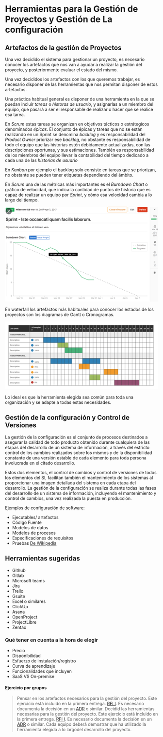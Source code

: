 # Herramientas para la Gestión de Proyectos y Gestión de La configuración

## Artefactos de la gestión de Proyectos

Una vez decidido el sistema para gestionar un proyecto, es necesario conocer los
artefactos que nos van a ayudar a realizar la gestión del proyecto, y posteriormente evaluar el estado del mismo.

Una vez decididos los artefactos con los que queremos trabajar, es necesario disponer de las herramientas que nos permitan disponer de estos artefactos.

Una práctica habitual general es disponer de una herramienta en la que se puedan incluir *tareas* o *historas de usuario*, y asignarlas a un miembro del equipo, que pasará a ser el responsable de realizar o hacer que se realice esa tarea.

En *Scrum* estas tareas se organizan en objetivos tácticos o estrátegicos denominados *épicas*. El conjunto de épicas y tareas que no se están realizando en un Sprint se denomina *backlog* y es responsabilidad del *Product Owner* priorizar ese *backlog*, no obstante es responsabilidad de todo el equipo que las historias estén debidamente actualizadas, con las descripciones oportunas, y sus estimaciones.
También es responsabilidad de los miembros del equipo llevar la contabilidad del tiempo dedicado a cada una de las *historias de usuario*

En *Kanban* por ejemplo el backlog solo consiste en tareas que se priorizan, no obstante se pueden tener etiquetas dependiendo del ámbito.

En *Scrum* una de las métricas más importantes es el *Burndown Chart* o gráfico de velocidad,
que indica la cantidad de puntos de historia que es capaz de realizar un equipo por *Sprint*, y cómo esa velocidad cambia a lo largo del tiempo.

![Burndown](img/burndown.png)

En waterfall los artefactos más habituales para conocer los estados de los proyectos son los diagramas de Gantt o Cronogramas.

![Cronograma](img/cronograma.png)

Lo ideal es que la herramienta elegida sea común para toda una organización y se adapte a todas estas necesidades.  

## Gestión de la configuración y Control de Versiones

La gestión de la configuración es el conjunto de procesos destinados a asegurar la calidad de todo producto obtenido durante cualquiera de las etapas del desarrollo de un sistema de información, a través del estricto control de los cambios realizados sobre los mismos y de la disponibilidad constante de una versión estable de cada elemento para toda persona involucrada en el citado desarrollo.

Estos dos elementos, el control de cambios y control de versiones de todos los elementos del SI, facilitan también el mantenimiento de los sistemas al proporcionar una imagen detallada del sistema en cada etapa del desarrollo. La gestión de la configuración se realiza durante todas las fases del desarrollo de un sistema de información, incluyendo el mantenimiento y control de cambios, una vez realizada la puesta en producción.

Ejemplos de configuración de software:

* Ejecutables/ artefactos
* Código Fuente
* Modelos de datos
* Modelos de procesos
* Especificaciones de requisitos
* Pruebas
[De Wikipedia](https://es.wikipedia.org/wiki/Gestión_de_la_configuración)

## Herramientas sugeridas

* Github
* Gitlab
* Microsoft teams
* Jira
* Trello
* Gsuite
* Excel o similares
* ClickUp
* Asana
* OpenProject
* ProjectLibre
* Zentao

### Qué tener en cuenta a la hora de elegir

* Precio
* Disponibilidad
* Esfuerzo de instalación/registro
* Curva de aprendizaje
* Funcionalidades que incluyen
* SaaS VS On-premise

#### Ejercicio por grupos

> Pensar en los artefactos necesarios para la gestión del proyecto. Este ejercicio
está incluido en la primera entrega. [RFI I](RFI/RFI-I.md). Es necesario documenta la decisión en un [ADR](ADR/README.md) o similar.
> Decidid las herramientas necesarias para la gestión del proyecto. Este ejercicio
está incluido en la primera entrega. [RFI I](RFI/RFI-I.md). Es necesario documenta la decisión en un [ADR](ADR/README.md) o similar.
>Cada equipo deberá demostrar que ha utilizado la herramienta elegida a lo largodel desarrollo del proyecto.
